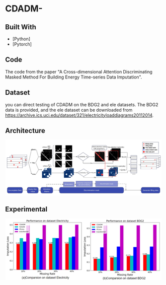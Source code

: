 # CDADM-
## Built With
* [Python]
* [Pytorch]
  
## Code  
The code from the paper "A Cross-dimensional Attention Discriminating Masked Method For Building Energy Time-series Data Imputation".

## Dataset  
you can direct testing of CDADM on the BDG2 and ele datasets. The BDG2 data is provided, and the ele dataset can be downloaded from https://archive.ics.uci.edu/dataset/321/electricityloaddiagrams20112014.

## Architecture 
![The CDADM model architecture.](figure2.jpg)

## Experimental 
![Experimental Result](figure3.jpg)

